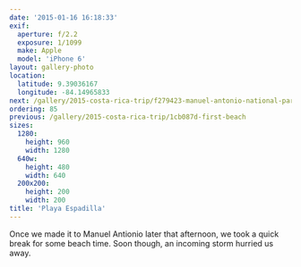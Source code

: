 ```yaml
---
date: '2015-01-16 16:18:33'
exif:
  aperture: f/2.2
  exposure: 1/1099
  make: Apple
  model: 'iPhone 6'
layout: gallery-photo
location:
  latitude: 9.39036167
  longitude: -84.14965833
next: /gallery/2015-costa-rica-trip/f279423-manuel-antonio-national-park
ordering: 85
previous: /gallery/2015-costa-rica-trip/1cb087d-first-beach
sizes:
  1280:
    height: 960
    width: 1280
  640w:
    height: 480
    width: 640
  200x200:
    height: 200
    width: 200
title: 'Playa Espadilla'
---
```


Once we made it to Manuel Antionio later that afternoon, we took a quick break for some beach time. Soon though, an incoming storm hurried us away.

